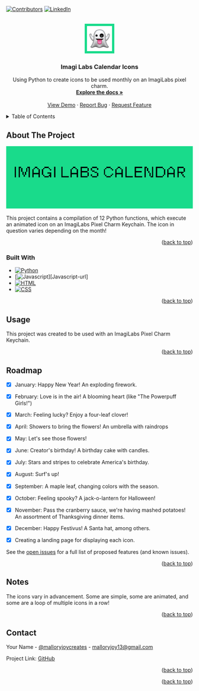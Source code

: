 <!-- Improved compatibility of back to top link: See: https://github.com/othneildrew/Best-README-Template/pull/73 -->
<a id="readme-top"></a>
<!--
*** Thanks for checking out the Best-README-Template. If you have a suggestion
*** that would make this better, please fork the repo and create a pull request
*** or simply open an issue with the tag "enhancement".
*** Don't forget to give the project a star!
*** Thanks again! Now go create something AMAZING! :D
-->



<!-- PROJECT SHIELDS -->
<!--
*** I'm using markdown "reference style" links for readability.
*** Reference links are enclosed in brackets [ ] instead of parentheses ( ).
*** See the bottom of this document for the declaration of the reference variables
*** for contributors-url, forks-url, etc. This is an optional, concise syntax you may use.
*** https://www.markdownguide.org/basic-syntax/#reference-style-links
-->
[![Contributors][contributors-shield]][contributors-url]
[![LinkedIn][linkedin-shield]][linkedin-url]



<!-- PROJECT LOGO -->
<br />
<div align="center">
  <a href="https://github.com/malloryjoy/imagiLabs">
    <img src="logo.png" alt="Logo" width="80" height="80">
  </a>

<h3 align="center">Imagi Labs Calendar Icons</h3>

  <p align="center">
    Using Python to create icons to be used monthly on an ImagiLabs pixel charm.
    <br />
    <a href="https://github.com/malloryjoy/imagiLabs"><strong>Explore the docs »</strong></a>
    <br />
    <br />
    <a href="https://github.com/malloryjoy/imagiLabs">View Demo</a>
    &middot;
    <a href="https://github.com/malloryjoy/imagiLabs/issues/new?labels=bug&template=bug-report---.md">Report Bug</a>
    &middot;
    <a href="https://github.com/malloryjoy/imagiLabs/issues/new?labels=enhancement&template=feature-request---.md">Request Feature</a>
  </p>
</div>



<!-- TABLE OF CONTENTS -->
<details>
  <summary>Table of Contents</summary>
  <ol>
    <li>
      <a href="#about-the-project">About The Project</a>
      <ul>
        <li><a href="#built-with">Built With</a></li>
      </ul>
    </li>
    <li>
      <a href="#getting-started">Getting Started</a>
    </li>
    <li><a href="#usage">Usage</a></li>
    <li><a href="#roadmap">Roadmap</a></li>
    <li><a href="#contributing">Contributing</a></li>
    <li><a href="#notes">Notes</a></li>
    <li><a href="#contact">Contact</a></li>
    <li><a href="#acknowledgments">Acknowledgments</a></li>
  </ol>
</details>



<!-- ABOUT THE PROJECT -->
## About The Project

[![Product Name Screen Shot][product-screenshot]](https://example.com)

This project contains a compilation of 12 Python functions, which execute an animated icon on an ImagiLabs Pixel Charm Keychain. The icon in question varies depending on the month! 

<p align="right">(<a href="#readme-top">back to top</a>)</p>



### Built With

* [![Python][Python.py]][Python-url]
* [![Javascript][Javascript.js]][Javascript-url]
* [![HTML][HTML.io]][html-url]
* [![CSS][CSS.io]][CSS-url]



<p align="right">(<a href="#readme-top">back to top</a>)</p>





<!-- USAGE EXAMPLES -->
## Usage

This project was created to be used with an ImagiLabs Pixel Charm Keychain. 


<p align="right">(<a href="#readme-top">back to top</a>)</p>



<!-- ROADMAP -->
## Roadmap

- [x] January: Happy New Year! An exploding firework.
- [x] February: Love is in the air! A blooming heart (like "The Powerpuff Girls!")
- [x] March: Feeling lucky? Enjoy a four-leaf clover! 
- [x] April: Showers to bring the flowers! An umbrella with raindrops 
- [x] May: Let's see those flowers! 
- [x] June: Creator's birthday! A birthday cake with candles.
- [x] July: Stars and stripes to celebrate America's birthday. 
- [x] August: Surf's up!
- [x] September: A maple leaf, changing colors with the season. 
- [x] October: Feeling spooky? A jack-o-lantern for Halloween!
- [x] November: Pass the cranberry sauce, we're having mashed potatoes! An assortment of Thanksgiving dinner items.
- [x] December: Happy Festivus! A Santa hat, among others.
- [x] Creating a landing page for displaying each icon. 
 


See the [open issues](https://github.com/github_username/repo_name/issues) for a full list of proposed features (and known issues).

<p align="right">(<a href="#readme-top">back to top</a>)</p>





<!-- NOTES -->
## Notes

The icons vary in advancement. Some are simple, some are animated, and some are a loop of multiple icons in a row!

<p align="right">(<a href="#readme-top">back to top</a>)</p>



<!-- CONTACT -->
## Contact

Your Name - [@malloryjoycreates](https://instagram.com/malloryjoycreates) - malloryjoy13@gmail.com

Project Link: [GitHub](https://github.com/malloryjoy/imagiLabs)

<p align="right">(<a href="#readme-top">back to top</a>)</p>





<p align="right">(<a href="#readme-top">back to top</a>)</p>



<!-- MARKDOWN LINKS & IMAGES -->
<!-- https://www.markdownguide.org/basic-syntax/#reference-style-links -->
[contributors-shield]: https://img.shields.io/github/contributors/malloryjoy/charcuterie.svg?style=for-the-badge
[contributors-url]: https://github.com/malloryjoy
[forks-shield]: https://img.shields.io/github/forks/github_username/repo_name.svg?style=for-the-badge
[forks-url]: https://github.com/github_username/repo_name/network/members
[stars-shield]: https://img.shields.io/github/stars/github_username/repo_name.svg?style=for-the-badge
[stars-url]: https://github.com/github_username/repo_name/stargazers
[issues-shield]: https://img.shields.io/github/issues/github_username/repo_name.svg?style=for-the-badge
[issues-url]: https://github.com/github_username/repo_name/issues
[license-shield]: https://img.shields.io/github/license/github_username/repo_name.svg?style=for-the-badge
[license-url]: https://github.com/github_username/repo_name/blob/master/LICENSE.txt
[linkedin-shield]: https://img.shields.io/badge/-LinkedIn-black.svg?style=for-the-badge&logo=linkedin&colorB=555
[linkedin-url]: https://www.linkedin.com/in/malloryjoy/
[product-screenshot]: screenshot.png
[Python.py]: https://img.shields.io/badge/Python-ff00f7?style=for-the-badge&logo=python&logoColor=white
[Python-url]: https://www.python.org/
[Javascript.js]: https://img.shields.io/badge/Javascript-4501fe?style=for-the-badge&logo=javascript&logoColor=white
[HTML.io]: https://img.shields.io/badge/HTML5-ff00f7?style=for-the-badge&logo=html5&logoColor=white
[HTML-url]: https://developer.mozilla.org/en-US/docs/Web/HTML
[CSS.io]: https://img.shields.io/badge/Tailwind_CSS-4501fe?style=for-the-badge&logo=tailwindcss&logoColor=white
[CSS-url]: https://tailwindcss.com/docs/installation/tailwind-cli

